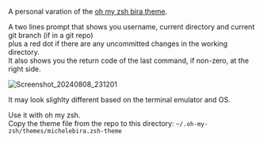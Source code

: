A personal varation of the [oh my zsh bira theme](https://github.com/ohmyzsh/ohmyzsh/blob/master/themes/bira.zsh-theme).

A two lines prompt that shows you username, current directory and current git branch (if in a git repo)  
plus a red dot if there are any uncommitted changes in the working directory.  
It also shows you the return code of the last command, if non-zero, at the right side.

![Screenshot_20240808_231201](https://github.com/user-attachments/assets/cbd4de7f-7782-4b5f-b895-209ffb765f77)

It may look slighlty different based on the terminal emulator and OS.

Use it with oh my zsh.  
Copy the theme file from the repo to this directory: `~/.oh-my-zsh/themes/michelebira.zsh-theme`

